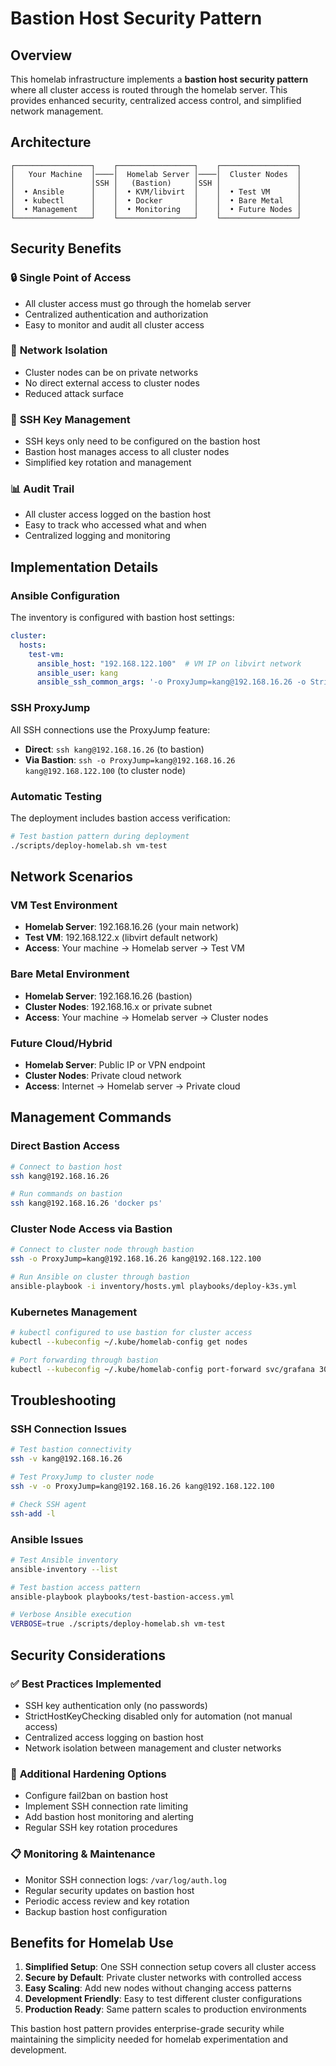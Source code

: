 # Bastion Host Security Pattern

## Overview

This homelab infrastructure implements a **bastion host security pattern** where all cluster access is routed through the homelab server. This provides enhanced security, centralized access control, and simplified network management.

## Architecture

```
┌─────────────────┐    ┌─────────────────┐    ┌─────────────────┐
│   Your Machine  │────│  Homelab Server │────│  Cluster Nodes  │
│                 │SSH │   (Bastion)     │SSH │                 │
│  • Ansible      │    │  • KVM/libvirt  │    │  • Test VM      │
│  • kubectl      │    │  • Docker       │    │  • Bare Metal   │
│  • Management   │    │  • Monitoring   │    │  • Future Nodes │
└─────────────────┘    └─────────────────┘    └─────────────────┘
```

## Security Benefits

### 🔒 **Single Point of Access**

- All cluster access must go through the homelab server
- Centralized authentication and authorization
- Easy to monitor and audit all cluster access

### 🏰 **Network Isolation**

- Cluster nodes can be on private networks
- No direct external access to cluster nodes
- Reduced attack surface

### 🔑 **SSH Key Management**

- SSH keys only need to be configured on the bastion host
- Bastion host manages access to all cluster nodes
- Simplified key rotation and management

### 📊 **Audit Trail**

- All cluster access logged on the bastion host
- Easy to track who accessed what and when
- Centralized logging and monitoring

## Implementation Details

### Ansible Configuration

The inventory is configured with bastion host settings:

```yaml
cluster:
  hosts:
    test-vm:
      ansible_host: "192.168.122.100"  # VM IP on libvirt network
      ansible_user: kang
      ansible_ssh_common_args: '-o ProxyJump=kang@192.168.16.26 -o StrictHostKeyChecking=no'
```

### SSH ProxyJump

All SSH connections use the ProxyJump feature:

- **Direct**: `ssh kang@192.168.16.26` (to bastion)
- **Via Bastion**: `ssh -o ProxyJump=kang@192.168.16.26 kang@192.168.122.100` (to cluster node)

### Automatic Testing

The deployment includes bastion access verification:

```bash
# Test bastion pattern during deployment
./scripts/deploy-homelab.sh vm-test
```

## Network Scenarios

### VM Test Environment

- **Homelab Server**: 192.168.16.26 (your main network)
- **Test VM**: 192.168.122.x (libvirt default network)
- **Access**: Your machine → Homelab server → Test VM

### Bare Metal Environment

- **Homelab Server**: 192.168.16.26 (bastion)
- **Cluster Nodes**: 192.168.16.x or private subnet
- **Access**: Your machine → Homelab server → Cluster nodes

### Future Cloud/Hybrid

- **Homelab Server**: Public IP or VPN endpoint
- **Cluster Nodes**: Private cloud network
- **Access**: Internet → Homelab server → Private cloud

## Management Commands

### Direct Bastion Access

```bash
# Connect to bastion host
ssh kang@192.168.16.26

# Run commands on bastion
ssh kang@192.168.16.26 'docker ps'
```

### Cluster Node Access via Bastion

```bash
# Connect to cluster node through bastion
ssh -o ProxyJump=kang@192.168.16.26 kang@192.168.122.100

# Run Ansible on cluster through bastion
ansible-playbook -i inventory/hosts.yml playbooks/deploy-k3s.yml
```

### Kubernetes Management

```bash
# kubectl configured to use bastion for cluster access
kubectl --kubeconfig ~/.kube/homelab-config get nodes

# Port forwarding through bastion
kubectl --kubeconfig ~/.kube/homelab-config port-forward svc/grafana 3000:3000
```

## Troubleshooting

### SSH Connection Issues

```bash
# Test bastion connectivity
ssh -v kang@192.168.16.26

# Test ProxyJump to cluster node
ssh -v -o ProxyJump=kang@192.168.16.26 kang@192.168.122.100

# Check SSH agent
ssh-add -l
```

### Ansible Issues

```bash
# Test Ansible inventory
ansible-inventory --list

# Test bastion access pattern
ansible-playbook playbooks/test-bastion-access.yml

# Verbose Ansible execution
VERBOSE=true ./scripts/deploy-homelab.sh vm-test
```

## Security Considerations

### ✅ **Best Practices Implemented**

- SSH key authentication only (no passwords)
- StrictHostKeyChecking disabled only for automation (not manual access)
- Centralized access logging on bastion host
- Network isolation between management and cluster networks

### 🔧 **Additional Hardening Options**

- Configure fail2ban on bastion host
- Implement SSH connection rate limiting
- Add bastion host monitoring and alerting
- Regular SSH key rotation procedures

### 📋 **Monitoring & Maintenance**

- Monitor SSH connection logs: `/var/log/auth.log`
- Regular security updates on bastion host
- Periodic access review and key rotation
- Backup bastion host configuration

## Benefits for Homelab Use

1. **Simplified Setup**: One SSH connection setup covers all cluster access
2. **Secure by Default**: Private cluster networks with controlled access
3. **Easy Scaling**: Add new nodes without changing access patterns
4. **Development Friendly**: Easy to test different cluster configurations
5. **Production Ready**: Same pattern scales to production environments

This bastion host pattern provides enterprise-grade security while maintaining the simplicity needed for homelab experimentation and development.
